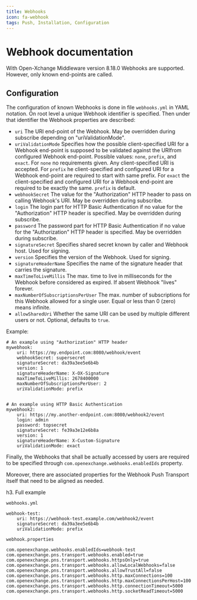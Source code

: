```yaml
---
title: Webhooks
icon: fa-webhook
tags: Push, Installation, Configuration
---
```


# Webhook documentation

With Open-Xchange Middleware version 8.18.0 Webhooks are supported. However, only known end-points are called.

## Configuration

The configuration of known Webhooks is done in file `webhooks.yml` in YAML notation. On root level a unique Webhook identifier is specified.
Then under that identifier the Webhook properties are described:

* `uri`
  The URI end-point of the Webhook. May be overridden during subscribe depending on "uriValidationMode".
* `uriValidationMode`
  Specifies how the possible client-specified URI for a Webhook end-point is supposed to be validated against the URIfrom configured Webhook end-point. Possible values: `none`, `prefix`, and `exact`. For `none` no requirements given. Any client-specified URI is accepted. For `prefix` he client-specified and configured URI for a Webhook end-point are required to start with same prefix. For `exact` the client-specified and configured URI for a Webhook end-point are required to be exactly the same. `prefix` is default.
* `webhookSecret`
  The value for the "Authorization" HTTP header to pass on calling Webhook's URI. May be overridden during subscribe.
* `login`
  The login part for HTTP Basic Authentication if no value for the "Authorization" HTTP header is specified. May be overridden during subscribe.
* `password`
  The password part for HTTP Basic Authentication if no value for the "Authorization" HTTP header is specified. May be overridden during subscribe.
* `signatureSecret`
  Specifies shared secret known by caller and Webhook host. Used for signing.
* `version`
  Specifies the version of the Webhook. Used for signing.
* `signatureHeaderName`
  Specifies the name of the signature header that carries the signature.
* `maxTimeToLiveMillis`
  The max. time to live in milliseconds for the Webhook before considered as expired. If absent Webhook "lives" forever.
* `maxNumberOfSubscriptionsPerUser`
  The max. number of subscriptions for this Webhook allowed for a single user. Equal or less than 0 (zero) means infinite.
* `allowSharedUri`
  Whether the same URI can be used by multiple different users or not. Optional, defaults to `true`.

Example:

```
# An example using "Authorization" HTTP header
mywebhook:
    uri: https://my.endpoint.com:8080/webhook/event
    webhookSecret: supersecret
    signatureSecret: da39a3ee5e6b4b
    version: 1
    signatureHeaderName: X-OX-Signature
    maxTimeToLiveMillis: 2678400000
    maxNumberOfSubscriptionsPerUser: 2
    uriValidationMode: prefix


# An example using HTTP Basic Authentication
mywebhook2:
    uri: https://my.another-endpoint.com:8080/webhook2/event
    login: admin
    password: topsecret
    signatureSecret: fe39a3e12e6b8a
    version: 1
    signatureHeaderName: X-Custom-Signature
    uriValidationMode: exact

```

Finally, the Webhooks that shall be actually accessed by users are required to be specified through `com.openexchange.webhooks.enabledIds` property.

Moreover, there are associated properties for the Webhook Push Transport itself that need to be aligned as needed.

h3. Full example

`webhooks.yml`

```
webhook-test:
    uri: https://webhook-test.example.com/webhook2/event
    signatureSecret: da39a3ee5e6b4b
    uriValidationMode: prefix
```

`webhook.properties`

```
com.openexchange.webhooks.enabledIds=webhook-test
com.openexchange.pns.transport.webhooks.enabled=true
com.openexchange.pns.transport.webhooks.httpsOnly=true
com.openexchange.pns.transport.webhooks.allowLocalWebhooks=false
com.openexchange.pns.transport.webhooks.allowTrustAll=false
com.openexchange.pns.transport.webhooks.http.maxConnections=100
com.openexchange.pns.transport.webhooks.http.maxConnectionsPerHost=100
com.openexchange.pns.transport.webhooks.http.connectionTimeout=5000
com.openexchange.pns.transport.webhooks.http.socketReadTimeout=5000
```

